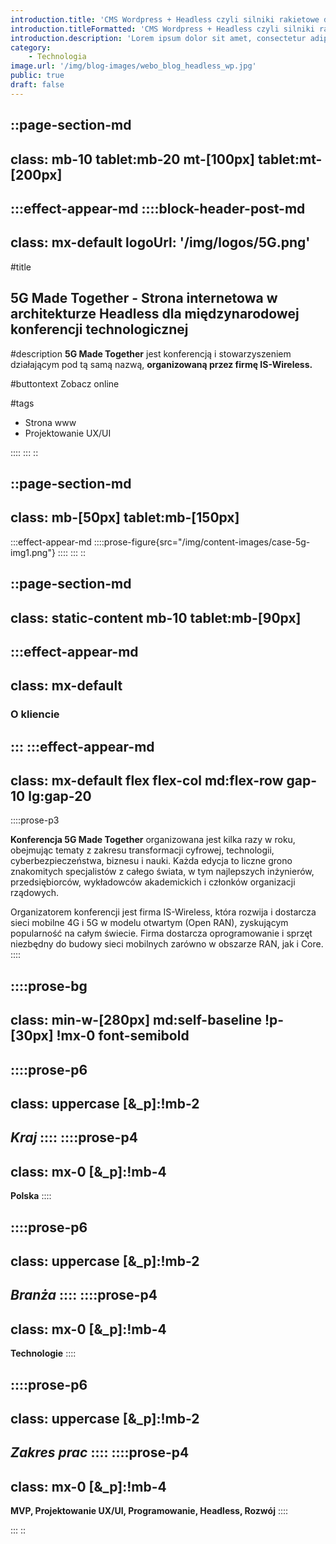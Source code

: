 ```yaml
---
introduction.title: 'CMS Wordpress + Headless czyli silniki rakietowe dla Twojej strony www'
introduction.titleFormatted: 'CMS Wordpress + Headless czyli silniki rakietowe dla <em>Twojej strony www</em>'
introduction.description: 'Lorem ipsum dolor sit amet, consectetur adipiscing elit, sed do eiusmod tempor incididunt ut labore et dolore magna aliqua.'
category:
    - Technologia
image.url: '/img/blog-images/webo_blog_headless_wp.jpg'
public: true
draft: false
---
```



::page-section-md
---
class: mb-10 tablet:mb-20 mt-[100px] tablet:mt-[200px]
---
:::effect-appear-md
::::block-header-post-md
---
class: mx-default
logoUrl: '/img/logos/5G.png'
---

#title
## 5G Made Together - Strona internetowa w architekturze Headless dla międzynarodowej konferencji technologicznej

#description
**5G Made Together** jest konferencją i stowarzyszeniem działającym pod tą samą nazwą, **organizowaną przez firmę IS-Wireless.**

#buttontext
Zobacz online

#tags
- Strona www
- Projektowanie UX/UI

::::
:::
::

::page-section-md
---
class: mb-[50px] tablet:mb-[150px]
---
:::effect-appear-md
::::prose-figure{src="/img/content-images/case-5g-img1.png"}
::::
:::
::

::page-section-md
---
class: static-content mb-10 tablet:mb-[90px]
---
:::effect-appear-md
---
class: mx-default
---
### **O kliencie**
:::
:::effect-appear-md
---
class: mx-default flex flex-col md:flex-row gap-10 lg:gap-20
---

::::prose-p3

**Konferencja 5G Made Together** organizowana jest kilka razy w roku, obejmując tematy z zakresu transformacji cyfrowej, technologii, cyberbezpieczeństwa, biznesu i nauki. Każda edycja to liczne grono znakomitych specjalistów z całego świata, w tym najlepszych inżynierów, przedsiębiorców, wykładowców akademickich i członków organizacji rządowych.

Organizatorem konferencji jest firma IS-Wireless, która rozwija i dostarcza sieci mobilne 4G i 5G w modelu otwartym (Open RAN), zyskującym popularność na całym świecie. Firma dostarcza oprogramowanie i sprzęt niezbędny do budowy sieci mobilnych zarówno w obszarze RAN, jak i Core.
::::

::::prose-bg
---
class: min-w-[280px] md:self-baseline !p-[30px] !mx-0 font-semibold
--- 

::::prose-p6
---
class: uppercase [&_p]:!mb-2
---
_Kraj_
::::
::::prose-p4
---
class: mx-0 [&_p]:!mb-4
---
**Polska**
::::

::::prose-p6
---
class: uppercase [&_p]:!mb-2
---
_Branża_
::::
::::prose-p4
---
class: mx-0 [&_p]:!mb-4
---
**Technologie**
::::

::::prose-p6
---
class: uppercase [&_p]:!mb-2
---
_Zakres prac_
::::
::::prose-p4
---
class: mx-0 [&_p]:!mb-4
---
**MVP, Projektowanie UX/UI, Programowanie, Headless, Rozwój**
::::

:::
::
